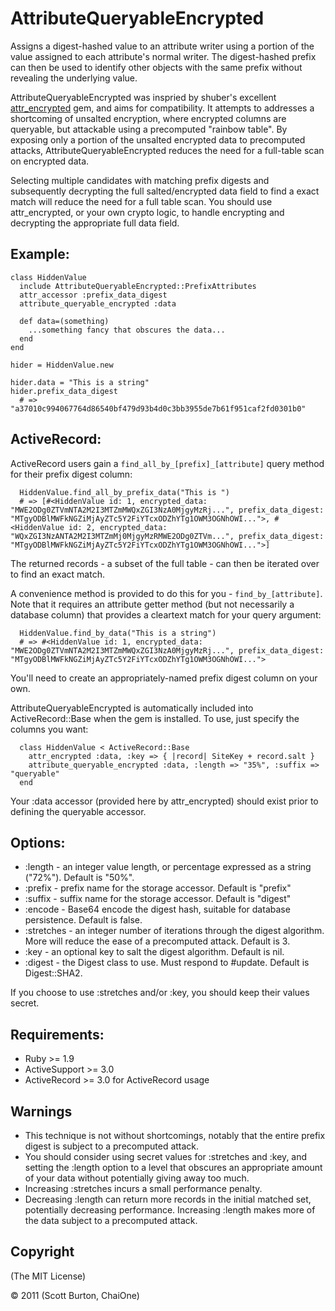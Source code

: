AttributeQueryableEncrypted
===========================
Assigns a digest-hashed value to an attribute writer using a portion of the value assigned to each attribute's normal writer. The digest-hashed prefix can then be used to identify other objects with the same prefix without revealing the underlying value.

AttributeQueryableEncrypted was inspried by shuber's excellent [attr_encrypted](https://github.com/shuber/attr_encrypted) gem, and aims for compatibility. It attempts to addresses a shortcoming of unsalted encryption, where encrypted columns are queryable, but attackable using a precomputed "rainbow table". By exposing only a portion of the unsalted encrypted data to precomputed attacks, AttributeQueryableEncrypted reduces the need for a full-table scan on encrypted data.

Selecting multiple candidates with matching prefix digests and subsequently decrypting the full salted/encrypted data field to find a exact match will reduce the need for a full table scan. You should use attr_encrypted, or your own crypto logic, to handle encrypting and decrypting the appropriate full data field.

Example:
--------
    class HiddenValue                                                              
      include AttributeQueryableEncrypted::PrefixAttributes                                                        
      attr_accessor :prefix_data_digest
      attribute_queryable_encrypted :data
      
      def data=(something)
        ...something fancy that obscures the data...
      end
    end                                                                            
                                                                                 
    hider = HiddenValue.new                                                        
                                                                                 
    hider.data = "This is a string"                                                
    hider.prefix_data_digest                                                       
      # => "a37010c994067764d86540bf479d93b4d0c3bb3955de7b61f951caf2fd0301b0"      


ActiveRecord:
-------------
ActiveRecord users gain a `find_all_by_[prefix]_[attribute]` query method for their prefix digest column:

      HiddenValue.find_all_by_prefix_data("This is ")
      # => [#<HiddenValue id: 1, encrypted_data: "MWE2ODg0ZTVmNTA2M2I3MTZmMWQxZGI3NzA0MjgyMzRj...", prefix_data_digest: "MTgyODBlMWFkNGZiMjAyZTc5Y2FiYTcxODZhYTg1OWM3OGNhOWI...">, #<HiddenValue id: 2, encrypted_data: "WQxZGI3NzANTA2M2I3MTZmMj0MjgyMzRMWE2ODg0ZTVm...", prefix_data_digest: "MTgyODBlMWFkNGZiMjAyZTc5Y2FiYTcxODZhYTg1OWM3OGNhOWI...">]

The returned records - a subset of the full table - can then be iterated over to find an exact match.

A convenience method is provided to do this for you - `find_by_[attribute]`. Note that it requires an attribute getter method (but not necessarily a database column) that provides a cleartext match for your query argument:

      HiddenValue.find_by_data("This is a string")
      # => #<HiddenValue id: 1, encrypted_data: "MWE2ODg0ZTVmNTA2M2I3MTZmMWQxZGI3NzA0MjgyMzRj...", prefix_data_digest: "MTgyODBlMWFkNGZiMjAyZTc5Y2FiYTcxODZhYTg1OWM3OGNhOWI...">

You'll need to create an appropriately-named prefix digest column on your own.

AttributeQueryableEncrypted is automatically included into ActiveRecord::Base when the gem is installed. To use, just specify the columns you want:

      class HiddenValue < ActiveRecord::Base
        attr_encrypted :data, :key => { |record| SiteKey + record.salt }
        attribute_queryable_encrypted :data, :length => "35%", :suffix => "queryable"
      end
      
Your :data accessor (provided here by attr_encrypted) should exist prior to defining the queryable accessor.

Options:
--------
* :length     - an integer value length, or percentage expressed as a string ("72%"). Default is "50%".
* :prefix     - prefix name for the storage accessor. Default is "prefix"
* :suffix     - suffix name for the storage accessor. Default is "digest"
* :encode     - Base64 encode the digest hash, suitable for database persistence. Default is false.
* :stretches  - an integer number of iterations through the digest algorithm. More will reduce the ease of a precomputed attack. Default is 3.
* :key        - an optional key to salt the digest algorithm. Default is nil.
* :digest     - the Digest class to use. Must respond to #update. Default is Digest::SHA2.

If you choose to use :stretches and/or :key, you should keep their values secret.

Requirements:
-------------
* Ruby >= 1.9
* ActiveSupport >= 3.0
* ActiveRecord >= 3.0 for ActiveRecord usage

Warnings
--------
* This technique is not without shortcomings, notably that the entire prefix digest is subject to a precomputed attack. 
* You should consider using secret values for :stretches and :key, and setting the :length option to a level that obscures an appropriate amount of your data without potentially giving away too much.
* Increasing :stretches incurs a small performance penalty.
* Decreasing :length can return more records in the initial matched set, potentially decreasing performance. Increasing :length makes more of the data subject to a precomputed attack.

Copyright
---------
(The MIT License)

&copy; 2011 (Scott Burton, ChaiOne)
